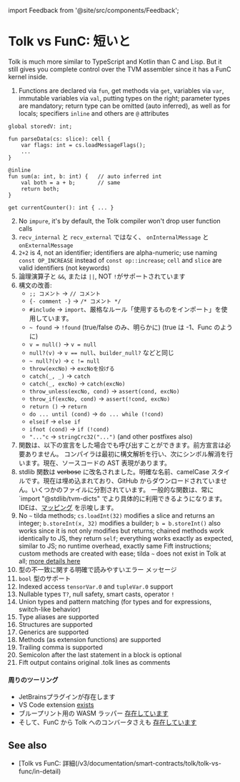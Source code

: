 import Feedback from '@site/src/components/Feedback';

# Tolk vs FunC: 短いと

Tolk is much more similar to TypeScript and Kotlin than C and Lisp.
But it still gives you complete control over the TVM assembler since it has a FunC kernel inside.

1. Functions are declared via `fun`, get methods via `get`, variables via `var`, immutable variables via `val`, putting types on the right; parameter types are mandatory; return type can be omitted (auto inferred), as well as for locals; specifiers `inline` and others are `@` attributes

```tolk
global storedV: int;

fun parseData(cs: slice): cell {
    var flags: int = cs.loadMessageFlags();
    ...
}

@inline
fun sum(a: int, b: int) {   // auto inferred int
    val both = a + b;       // same
    return both;
}

get currentCounter(): int { ... }
```

2. No `impure`, it's by default, the Tolk compiler won't drop user function calls
3. `recv_internal` と `recv_external` ではなく、 `onInternalMessage` と `onExternalMessage`
4. `2+2` is 4, not an identifier; identifiers are alpha-numeric; use naming `const OP_INCREASE` instead of `const op::increase`; `cell` and `slice` are valid identifiers (not keywords)
5. 論理演算子と `&&`, または `||`, NOT `!`がサポートされています
6. 構文の改善:
    - `;; コメント` → `// コメント`
    - `{- comment -}` → `/* コメント */`
    - `#include` → `import`、厳格なルール「使用するものをインポート」を使用しています。
    - `~ found` → `!found` (true/false のみ、明らかに) (true は -1、Func のように)
    - `v = null()` → `v = null`
    - `null?(v)` → `v == null`、`builder_null?` などと同じ
    - `~ null?(v)` → `c != null`
    - `throw(excNo)` → `excNoを投げる`
    - `catch(_, _)` → `catch`
    - `catch(_, excNo)` → `catch(excNo)`
    - `throw_unless(excNo, cond)` → `assert(cond, excNo)`
    - `throw_if(excNo, cond)` → `assert(!cond, excNo)`
    - `return ()` → `return`
    - `do ... until (cond)` → `do ... while (!cond)`
    - `elseif` → `else if`
    - `ifnot (cond)` → `if (!cond)`
    - `"..."c` → `stringCrc32("...")` (and other postfixes also)
7. 関数は、以下の宣言をした場合でも呼び出すことができます。前方宣言は必要ありません。 コンパイラは最初に構文解析を行い、次にシンボル解消を行います。現在、ソースコードの AST 表現があります。
8. stdlib 関数は ~~verbose~~ に改名されました。明確な名前、camelCase スタイルです。現在は埋め込まれており、GitHub からダウンロードされていません。いくつかのファイルに分割されています。 一般的な関数は、常に \`import "@stdlib/tvm-dicts" でより具体的に利用できるようになります。IDEは、[マッピング](/v3/documentation/smart-contracts/tolk/tolk-vs-func/stdlib) を示唆します。
9. No `~` tilda methods; `cs.loadInt(32)` modifies a slice and returns an integer; `b.storeInt(x, 32)` modifies a builder; `b = b.storeInt()` also works since it is not only modifies but returns; chained methods work identically to JS, they return `self`; everything works exactly as expected, similar to JS; no runtime overhead, exactly same Fift instructions; custom methods are created with ease; tilda `~` does not exist in Tolk at all; [more details here](/v3/documentation/smart-contracts/tolk/tolk-vs-func/mutability)
10. 型の不一致に関する明確で読みやすいエラー メッセージ
11. `bool` 型のサポート
12. Indexed access `tensorVar.0` and `tupleVar.0` support
13. Nullable types `T?`, null safety, smart casts, operator `!`
14. Union types and pattern matching (for types and for expressions, switch-like behavior)
15. Type aliases are supported
16. Structures are supported
17. Generics are supported
18. Methods (as extension functions) are supported
19. Trailing comma is supported
20. Semicolon after the last statement in a block is optional
21. Fift output contains original .tolk lines as comments

#### 周りのツーリング

- JetBrainsプラグインが存在します
- VS Code extension [exists](https://github.com/ton-blockchain/tolk-vscode)
- ブループリント用の WASM ラッパー [存在しています](https://github.com/ton-blockchain/tolk-js)
- そして、FunC から Tolk へのコンバータさえも [存在しています](https://github.com/ton-blockchain/convert-func-to-tolk)

## See also

- [Tolk vs FunC: 詳細(/v3/documentation/smart-contracts/tolk/tolk-vs-func/in-detail)

<Feedback />

